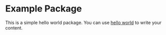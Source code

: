 # Example Package

This is a simple hello world package. You can use
[hello world](https://github.com/ntohidi/helloworld.git)
to write your content.